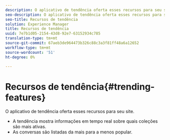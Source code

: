 ```yaml
---
description: O aplicativo de tendência oferta esses recursos para seu site.
seo-description: O aplicativo de tendência oferta esses recursos para seu site.
seo-title: Recursos de tendência
solution: Experience Manager
title: Recursos de tendência
uuid: 7e7b1d05-2154-43d8-92e7-63152934c785
translation-type: tm+mt
source-git-commit: 67aeb3de964473b326c88c3a3f81ff48a6a12652
workflow-type: tm+mt
source-wordcount: '51'
ht-degree: 0%

---
```



# Recursos de tendência{#trending-features}

O aplicativo de tendência oferta esses recursos para seu site.



* A tendência mostra informações em tempo real sobre quais coleções são mais ativas.
* As conversas são listadas da mais para a menos popular.

